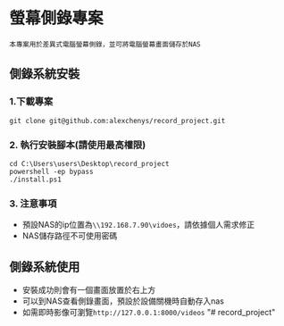 # 螢幕側錄專案
```
本專案用於差異式電腦螢幕側錄，並可將電腦螢幕畫面儲存於NAS
```
## 側錄系統安裝
### 1.下載專案
```
git clone git@github.com:alexchenys/record_project.git
```
### 2. 執行安裝腳本(請使用最高權限)
```
cd C:\Users\users\Desktop\record_project
powershell -ep bypass
./install.ps1
```
### 3. 注意事項
- 預設NAS的ip位置為`\\192.168.7.90\vidoes`，請依據個人需求修正
- NAS儲存路徑不可使用密碼

## 側錄系統使用
- 安裝成功則會有一個畫面放置於右上方
- 可以到NAS查看側錄畫面，預設於設備關機時自動存入nas
- 如需即時影像可瀏覽`http://127.0.0.1:8000/videos`
"# record_project" 
